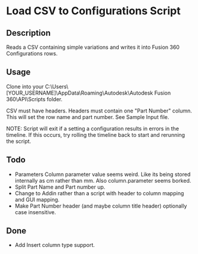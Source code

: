 # Load CSV to Configurations Script

## Description
Reads a CSV containing simple variations and writes it into Fusion 360 Configurations rows.

## Usage
Clone into your C:\\Users\\[YOUR_USERNAME]\\AppData\\Roaming\\Autodesk\\Autodesk Fusion 360\\API\\Scripts folder.

CSV must have headers. Headers must contain one "Part Number" column. This will set the row name and part number. See Sample Input file.

NOTE: Script will exit if a setting a configuration results in errors in the timeline. If this occurs, try rolling the timeline back to start and rerunning the script. 

## Todo
* Parameters Column parameter value seems weird. Like its being stored internally as cm rather than mm. Also column.parameter seems borked.
* Split Part Name and Part number up.
* Change to Addin rather than a script with header to column mapping and GUI mapping.
* Make Part Number header (and maybe column title header) optionally case insensitive.

## Done
* Add Insert column type support.